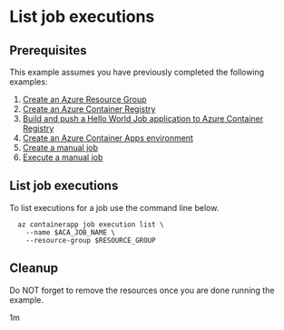 # List job executions

## Prerequisites

<!-- 

  if [[ -z $REGION ]]; then
    export REGION=westus
  fi

  -->
<!-- workflow.cron(0 6 * * 3) -->
<!-- workflow.include(../../acr/helloworldjob/README.md) -->
<!-- workflow.include(../execute-manual-job/README.md) -->

This example assumes you have previously completed the following examples:

1. [Create an Azure Resource Group](../../group/create/README.md)
1. [Create an Azure Container Registry](../../acr/create/README.md)
1. [Build and push a Hello World Job application to Azure Container Registry](../../acr/helloworldjob/README.md)
1. [Create an Azure Container Apps environment](../create-environment/README.md)
1. [Create a manual job](../create-manual-job/README.md)
1. [Execute a manual job](../execute-manual-job/README.md)

## List job executions

To list executions for a job use the command line below.

```shell
  az containerapp job execution list \
    --name $ACA_JOB_NAME \
    --resource-group $RESOURCE_GROUP
```

<!-- workflow.directOnly()

  sleep 60
  az group delete --name $RESOURCE_GROUP --yes || true

  -->

## Cleanup

Do NOT forget to remove the resources once you are done running the example.

1m
